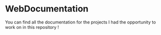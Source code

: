# WebDocumentation
You can find all the documentation for the projects I had the opportunity to work on in this repository !

